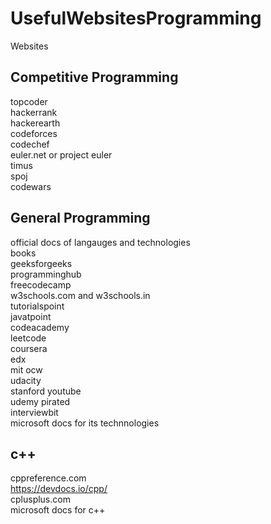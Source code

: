 # UsefulWebsitesProgramming

Websites 

## Competitive Programming
topcoder  
hackerrank    
hackerearth  
codeforces  
codechef  
euler.net or project euler  
timus  
spoj  
codewars  


## General Programming
official docs of langauges and technologies  
books  
geeksforgeeks  
programminghub  
freecodecamp  
w3schools.com and w3schools.in  
tutorialspoint  
javatpoint  
codeacademy  
leetcode  
coursera  
edx  
mit ocw   
udacity  
stanford youtube  
udemy pirated  
interviewbit  
microsoft docs for its technnologies  




## c++
cppreference.com  
https://devdocs.io/cpp/  
cplusplus.com  
microsoft docs for c++  

